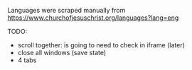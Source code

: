 Languages were scraped manually from https://www.churchofjesuschrist.org/languages?lang=eng

TODO:
- scroll together: is going to need to check in iframe (later)
- close all windows (save state)
- 4 tabs
